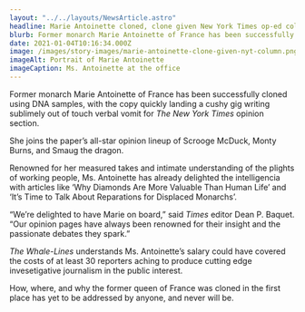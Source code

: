 ```yaml
---
layout: "../../layouts/NewsArticle.astro"
headline: Marie Antoinette cloned, clone given New York Times op-ed column
blurb: Former monarch Marie Antoinette of France has been successfully cloned using DNA samples, with the copy quickly landing a cushy gig writing sublimely out of touch verbal vomit for The New York Times opinion section.
date: 2021-01-04T10:16:34.000Z
image: /images/story-images/marie-antoinette-clone-given-nyt-column.png
imageAlt: Portrait of Marie Antoinette
imageCaption: Ms. Antoinette at the office
---
```


Former monarch Marie Antoinette of France has been successfully cloned using DNA samples, with the copy quickly landing a cushy gig writing sublimely out of touch verbal vomit for _The New York Times_ opinion section.

She joins the paper’s all-star opinion lineup of Scrooge McDuck, Monty Burns, and Smaug the dragon.

Renowned for her measured takes and intimate understanding of the plights of working people, Ms. Antoinette has already delighted the intelligencia with articles like ‘Why Diamonds Are More Valuable Than Human Life’ and ‘It’s Time to Talk About Reparations for Displaced Monarchs’.

“We’re delighted to have Marie on board,” said _Times_ editor Dean P. Baquet. “Our opinion pages have always been renowned for their insight and the passionate debates they spark.”

_The Whale-Lines_ understands Ms. Antoinette’s salary could have covered the costs of at least 30 reporters aching to produce cutting edge invesetigative journalism in the public interest.

How, where, and why the former queen of France was cloned in the first place has yet to be addressed by anyone, and never will be.

